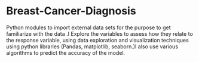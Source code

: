 # Breast-Cancer-Diagnosis
Python modules to import external data sets for the purpose to get familiarize with the data .I Explore the variables to assess how they relate to the response variable, using data exploration and visualization techniques using python libraries (Pandas, matplotlib, seaborn.)I also use various algorithms to predict the accuracy of the model.
